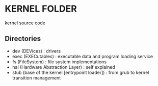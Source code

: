 # KERNEL FOLDER
kernel source code

## Directories

* dev (DEVices) : drivers
* exec (EXECutables) : executable data and program loading service
* fs (FileSystem) : file system implementations
* hal (Hardware Abstraction Layer) : self explained
* stub (base of the kernel [entrypoint loader]) : from grub to kernel transition management
